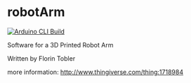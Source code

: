 # robotArm
[![Arduino CLI Build](https://github.com/ftobler/robotArm/actions/workflows/build.yml/badge.svg)](https://github.com/ftobler/robotArm/actions/workflows/build.yml)


Software for a 3D Printed Robot Arm

Written by Florin Tobler

more information: http://www.thingiverse.com/thing:1718984

